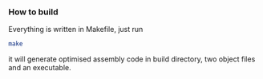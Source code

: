 ### How to build

Everything is written in Makefile, just run
```bash
make
```

it will generate optimised assembly code in build directory, two object files and an executable.